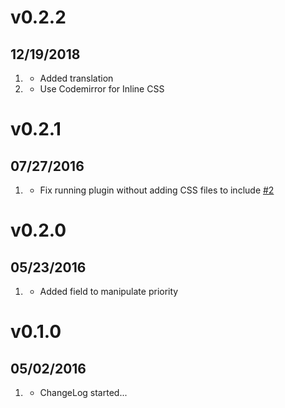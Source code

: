 # v0.2.2
##  12/19/2018

1. [](#new)
    * Added translation
1. [](#improved)
    * Use Codemirror for Inline CSS

# v0.2.1
##  07/27/2016

1. [](#bugfix)
    * Fix running plugin without adding CSS files to include [#2](https://github.com/getgrav/grav-plugin-custom-css/issues/2)

# v0.2.0
##  05/23/2016

1. [](#new)
    * Added field to manipulate priority

# v0.1.0
##  05/02/2016

1. [](#new)
    * ChangeLog started...
